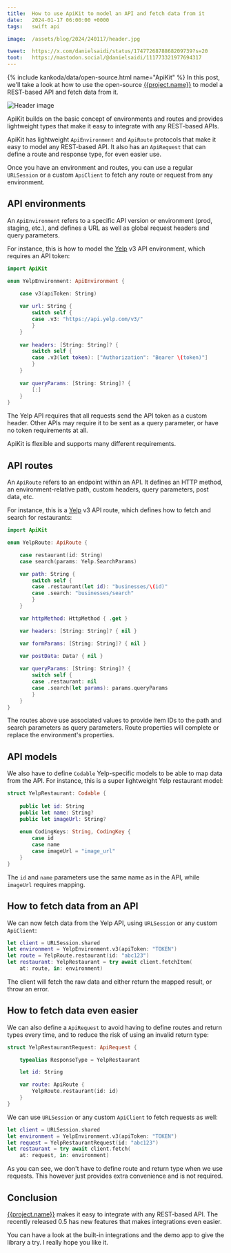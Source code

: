 ```yaml
---
title:  How to use ApiKit to model an API and fetch data from it
date:   2024-01-17 06:00:00 +0000
tags:   swift api

image:  /assets/blog/2024/240117/header.jpg

tweet:  https://x.com/danielsaidi/status/1747726878868209739?s=20
toot:   https://mastodon.social/@danielsaidi/111773321977694317
---
```


{% include kankoda/data/open-source.html name="ApiKit" %}
In this post, we'll take a look at how to use the open-source [{{project.name}}]({{project.url}}) to model a REST-based API and fetch data from it.

![Header image]({{page.image}})

ApiKit builds on the basic concept of environments and routes and provides lightweight types that make it easy to integrate with any REST-based APIs.

ApiKit has lightweight ``ApiEnvironment`` and ``ApiRoute`` protocols that make it easy to model any REST-based API. It also has an ``ApiRequest`` that can define a route and response type, for even easier use.

Once you have an environment and routes, you can use a regular `URLSession` or a custom ``ApiClient`` to fetch any route or request from any environment.

## API environments

An ``ApiEnvironment`` refers to a specific API version or environment (prod, staging, etc.), and defines a URL as well as global request headers and query parameters.

For instance, this is how to model the [Yelp](https://yelp.com) v3 API environment, which requires an API token:

```swift
import ApiKit

enum YelpEnvironment: ApiEnvironment {

    case v3(apiToken: String)
    
    var url: String {
        switch self {
        case .v3: "https://api.yelp.com/v3/"
        }
    }
 
    var headers: [String: String]? {
        switch self {
        case .v3(let token): ["Authorization": "Bearer \(token)"]
        }
    }
    
    var queryParams: [String: String]? {
        [:]
    }
}
```

The Yelp API requires that all requests send the API token as a custom header. Other APIs may require it to be sent as a query parameter, or have no token requirements at all. 

ApiKit is flexible and supports many different requirements.


## API routes

An ``ApiRoute`` refers to an endpoint within an API. It defines an HTTP method, an environment-relative path, custom headers, query parameters, post data, etc.

For instance, this is a [Yelp](https://yelp.com) v3 API route, which defines how to fetch and search for restaurants:

```swift
import ApiKit

enum YelpRoute: ApiRoute {

    case restaurant(id: String)
    case search(params: Yelp.SearchParams)

    var path: String {
        switch self {
        case .restaurant(let id): "businesses/\(id)"
        case .search: "businesses/search"
        }
    }

    var httpMethod: HttpMethod { .get }

    var headers: [String: String]? { nil }

    var formParams: [String: String]? { nil }

    var postData: Data? { nil }
    
    var queryParams: [String: String]? {
        switch self {
        case .restaurant: nil
        case .search(let params): params.queryParams
        }
    }
}
```

The routes above use associated values to provide item IDs to the path and search parameters as query parameters. Route properties will complete or replace the environment's properties.


## API models

We also have to define `Codable` Yelp-specific models to be able to map data from the API. For instance, this is a super lightweight Yelp restaurant model:

```swift
struct YelpRestaurant: Codable {
    
    public let id: String
    public let name: String?
    public let imageUrl: String?
    
    enum CodingKeys: String, CodingKey {
        case id
        case name
        case imageUrl = "image_url"
    }
}
```

The `id` and `name` parameters use the same name as in the API, while `imageUrl` requires mapping.


## How to fetch data from an API

We can now fetch data from the Yelp API, using `URLSession` or any custom ``ApiClient``:

```swift
let client = URLSession.shared
let environment = YelpEnvironment.v3(apiToken: "TOKEN") 
let route = YelpRoute.restaurant(id: "abc123") 
let restaurant: YelpRestaurant = try await client.fetchItem(
    at: route, in: environment)
```

The client will fetch the raw data and either return the mapped result, or throw an error.


## How to fetch data even easier

We can also define a ``ApiRequest`` to avoid having to define routes and return types every time, and to reduce the risk of using an invalid return type:

```swift
struct YelpRestaurantRequest: ApiRequest {

    typealias ResponseType = YelpRestaurant

    let id: String

    var route: ApiRoute { 
        YelpRoute.restaurant(id: id)
    }
}
```

We can use `URLSession` or any custom ``ApiClient`` to fetch requests as well:

```swift
let client = URLSession.shared
let environment = YelpEnvironment.v3(apiToken: "TOKEN") 
let request = YelpRestaurantRequest(id: "abc123") 
let restaurant = try await client.fetch(
    at: request, in: environment)
```

As you can see, we don't have to define route and return type when we use requests. This however just provides extra convenience and is not required.


## Conclusion

[{{project.name}}]({{project.url}}) makes it easy to integrate with any REST-based API. The recently released 0.5 has new features that makes integrations even easier.

You can have a look at the built-in integrations and the demo app to give the library a try. I really hope you like it.
